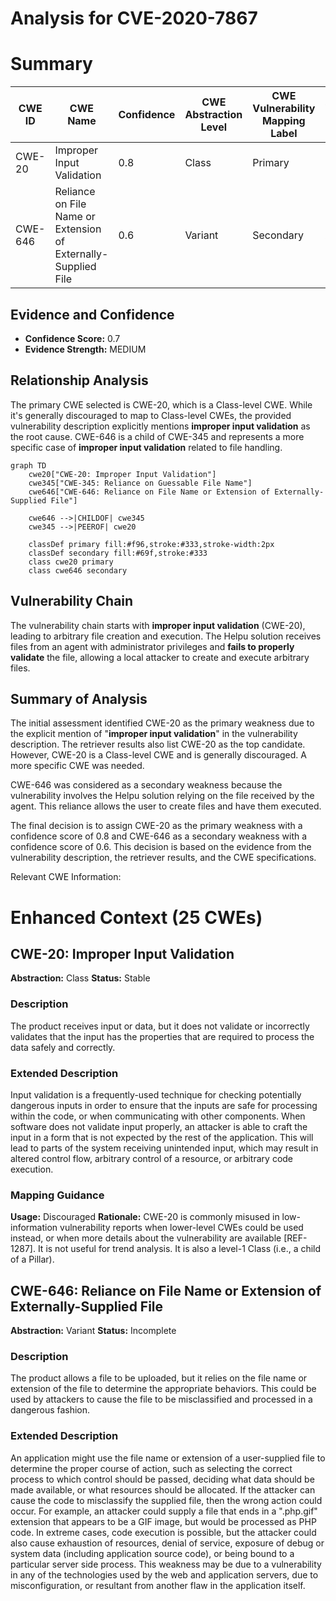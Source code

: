 # Analysis for CVE-2020-7867

# Summary
| CWE ID | CWE Name | Confidence | CWE Abstraction Level | CWE Vulnerability Mapping Label | CWE-Vulnerability Mapping Notes |
|---|---|---|---|---|---|
| CWE-20 | Improper Input Validation | 0.8 | Class | Primary | Discouraged |
| CWE-646 | Reliance on File Name or Extension of Externally-Supplied File | 0.6 | Variant | Secondary | Allowed |

## Evidence and Confidence

*   **Confidence Score:** 0.7
*   **Evidence Strength:** MEDIUM

## Relationship Analysis
The primary CWE selected is CWE-20, which is a Class-level CWE. While it's generally discouraged to map to Class-level CWEs, the provided vulnerability description explicitly mentions **improper input validation** as the root cause. CWE-646 is a child of CWE-345 and represents a more specific case of **improper input validation** related to file handling.

```mermaid
graph TD
    cwe20["CWE-20: Improper Input Validation"]
    cwe345["CWE-345: Reliance on Guessable File Name"]
    cwe646["CWE-646: Reliance on File Name or Extension of Externally-Supplied File"]

    cwe646 -->|CHILDOF| cwe345
    cwe345 -->|PEEROF| cwe20

    classDef primary fill:#f96,stroke:#333,stroke-width:2px
    classDef secondary fill:#69f,stroke:#333
    class cwe20 primary
    class cwe646 secondary
```

## Vulnerability Chain
The vulnerability chain starts with **improper input validation** (CWE-20), leading to arbitrary file creation and execution. The Helpu solution receives files from an agent with administrator privileges and **fails to properly validate** the file, allowing a local attacker to create and execute arbitrary files.

## Summary of Analysis
The initial assessment identified CWE-20 as the primary weakness due to the explicit mention of "**improper input validation**" in the vulnerability description. The retriever results also list CWE-20 as the top candidate. However, CWE-20 is a Class-level CWE and is generally discouraged. A more specific CWE was needed.

CWE-646 was considered as a secondary weakness because the vulnerability involves the Helpu solution relying on the file received by the agent. This reliance allows the user to create files and have them executed.

The final decision is to assign CWE-20 as the primary weakness with a confidence score of 0.8 and CWE-646 as a secondary weakness with a confidence score of 0.6. This decision is based on the evidence from the vulnerability description, the retriever results, and the CWE specifications.

Relevant CWE Information:

# Enhanced Context (25 CWEs)

## CWE-20: Improper Input Validation
**Abstraction:** Class
**Status:** Stable

### Description
The product receives input or data, but it does
        not validate or incorrectly validates that the input has the
        properties that are required to process the data safely and
        correctly.

### Extended Description
Input validation is a frequently-used technique for checking potentially dangerous inputs in order to ensure that the inputs are safe for processing within the code, or when communicating with other components. When software does not validate input properly, an attacker is able to craft the input in a form that is not expected by the rest of the application. This will lead to parts of the system receiving unintended input, which may result in altered control flow, arbitrary control of a resource, or arbitrary code execution.

### Mapping Guidance
**Usage:** Discouraged
**Rationale:** CWE-20 is commonly misused in low-information vulnerability reports when lower-level CWEs could be used instead, or when more details about the vulnerability are available [REF-1287]. It is not useful for trend analysis. It is also a level-1 Class (i.e., a child of a Pillar).

## CWE-646: Reliance on File Name or Extension of Externally-Supplied File
**Abstraction:** Variant
**Status:** Incomplete

### Description
The product allows a file to be uploaded, but it relies on the file name or extension of the file to determine the appropriate behaviors. This could be used by attackers to cause the file to be misclassified and processed in a dangerous fashion.

### Extended Description
An application might use the file name or extension of a user-supplied file to determine the proper course of action, such as selecting the correct process to which control should be passed, deciding what data should be made available, or what resources should be allocated. If the attacker can cause the code to misclassify the supplied file, then the wrong action could occur. For example, an attacker could supply a file that ends in a ".php.gif" extension that appears to be a GIF image, but would be processed as PHP code. In extreme cases, code execution is possible, but the attacker could also cause exhaustion of resources, denial of service, exposure of debug or system data (including application source code), or being bound to a particular server side process. This weakness may be due to a vulnerability in any of the technologies used by the web and application servers, due to misconfiguration, or resultant from another flaw in the application itself.